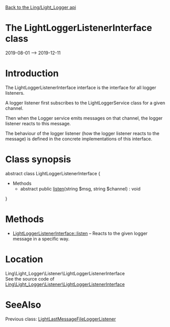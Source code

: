 [Back to the Ling/Light_Logger api](https://github.com/lingtalfi/Light_Logger/blob/master/doc/api/Ling/Light_Logger.md)



The LightLoggerListenerInterface class
================
2019-08-01 --> 2019-12-11






Introduction
============

The LightLoggerListenerInterface interface is the interface for all logger listeners.

A logger listener first subscribes to the LightLoggerService class for a given channel.

Then when the Logger service emits messages on that channel, the logger listener reacts to this message.

The behaviour of the logger listener (how the logger listener reacts to the message) is defined in the concrete
implementations of this interface.



Class synopsis
==============


abstract class <span class="pl-k">LightLoggerListenerInterface</span>  {

- Methods
    - abstract public [listen](https://github.com/lingtalfi/Light_Logger/blob/master/doc/api/Ling/Light_Logger/Listener/LightLoggerListenerInterface/listen.md)(string $msg, string $channel) : void

}






Methods
==============

- [LightLoggerListenerInterface::listen](https://github.com/lingtalfi/Light_Logger/blob/master/doc/api/Ling/Light_Logger/Listener/LightLoggerListenerInterface/listen.md) &ndash; Reacts to the given logger message in a specific way.





Location
=============
Ling\Light_Logger\Listener\LightLoggerListenerInterface<br>
See the source code of [Ling\Light_Logger\Listener\LightLoggerListenerInterface](https://github.com/lingtalfi/Light_Logger/blob/master/Listener/LightLoggerListenerInterface.php)



SeeAlso
==============
Previous class: [LightLastMessageFileLoggerListener](https://github.com/lingtalfi/Light_Logger/blob/master/doc/api/Ling/Light_Logger/Listener/LightLastMessageFileLoggerListener.md)<br>
